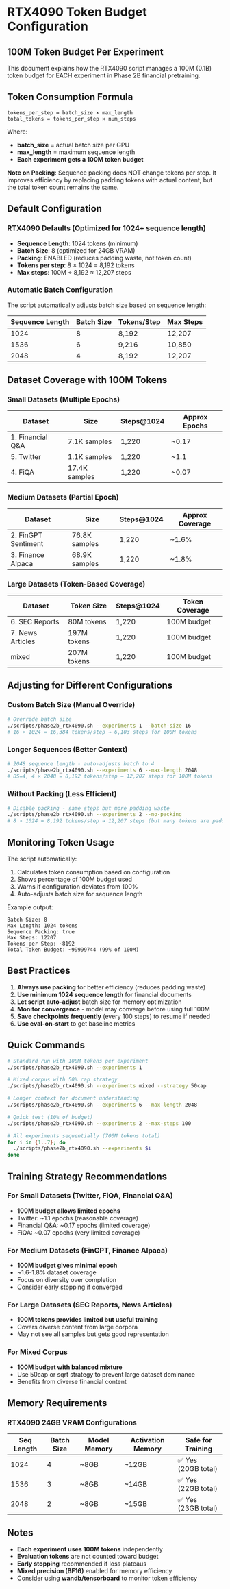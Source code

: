 # RTX4090 Token Budget Configuration

## 100M Token Budget Per Experiment

This document explains how the RTX4090 script manages a 100M (0.1B) token budget for EACH experiment in Phase 2B financial pretraining.

## Token Consumption Formula

```
tokens_per_step = batch_size × max_length
total_tokens = tokens_per_step × num_steps
```

Where:
- **batch_size** = actual batch size per GPU
- **max_length** = maximum sequence length
- **Each experiment gets a 100M token budget**

**Note on Packing**: Sequence packing does NOT change tokens per step. It improves efficiency by replacing padding tokens with actual content, but the total token count remains the same.

## Default Configuration

### RTX4090 Defaults (Optimized for 1024+ sequence length)
- **Sequence Length**: 1024 tokens (minimum)
- **Batch Size**: 8 (optimized for 24GB VRAM)
- **Packing**: ENABLED (reduces padding waste, not token count)
- **Tokens per step**: 8 × 1024 = 8,192 tokens
- **Max steps**: 100M ÷ 8,192 ≈ 12,207 steps

### Automatic Batch Configuration

The script automatically adjusts batch size based on sequence length:

| Sequence Length | Batch Size | Tokens/Step | Max Steps |
|----------------|------------|-------------|-----------|
| 1024 | 8 | 8,192 | 12,207 |
| 1536 | 6 | 9,216 | 10,850 |
| 2048 | 4 | 8,192 | 12,207 |

## Dataset Coverage with 100M Tokens

### Small Datasets (Multiple Epochs)

| Dataset | Size | Steps@1024 | Approx Epochs |
|---------|------|------------|---------------|
| 1. Financial Q&A | 7.1K samples | 1,220 | ~0.17 |
| 5. Twitter | 1.1K samples | 1,220 | ~1.1 |
| 4. FiQA | 17.4K samples | 1,220 | ~0.07 |

### Medium Datasets (Partial Epoch)

| Dataset | Size | Steps@1024 | Approx Coverage |
|---------|------|------------|-----------------|
| 2. FinGPT Sentiment | 76.8K samples | 1,220 | ~1.6% |
| 3. Finance Alpaca | 68.9K samples | 1,220 | ~1.8% |

### Large Datasets (Token-Based Coverage)

| Dataset | Token Size | Steps@1024 | Token Coverage |
|---------|------------|------------|----------------|
| 6. SEC Reports | 80M tokens | 1,220 | 100M budget |
| 7. News Articles | 197M tokens | 1,220 | 100M budget |
| mixed | 207M tokens | 1,220 | 100M budget |

## Adjusting for Different Configurations

### Custom Batch Size (Manual Override)
```bash
# Override batch size
./scripts/phase2b_rtx4090.sh --experiments 1 --batch-size 16
# 16 × 1024 = 16,384 tokens/step → 6,103 steps for 100M tokens
```

### Longer Sequences (Better Context)
```bash
# 2048 sequence length - auto-adjusts batch to 4
./scripts/phase2b_rtx4090.sh --experiments 6 --max-length 2048
# BS=4, 4 × 2048 = 8,192 tokens/step → 12,207 steps for 100M tokens
```

### Without Packing (Less Efficient)
```bash
# Disable packing - same steps but more padding waste
./scripts/phase2b_rtx4090.sh --experiments 2 --no-packing
# 8 × 1024 = 8,192 tokens/step → 12,207 steps (but many tokens are padding)
```

## Monitoring Token Usage

The script automatically:
1. Calculates token consumption based on configuration
2. Shows percentage of 100M budget used
3. Warns if configuration deviates from 100%
4. Auto-adjusts batch size for sequence length

Example output:
```
Batch Size: 8
Max Length: 1024 tokens
Sequence Packing: true
Max Steps: 12207
Tokens per Step: ~8192
Total Token Budget: ~99999744 (99% of 100M)
```

## Best Practices

1. **Always use packing** for better efficiency (reduces padding waste)
2. **Use minimum 1024 sequence length** for financial documents
3. **Let script auto-adjust** batch size for memory optimization
4. **Monitor convergence** - model may converge before using full 100M
5. **Save checkpoints frequently** (every 100 steps) to resume if needed
6. **Use eval-on-start** to get baseline metrics

## Quick Commands

```bash
# Standard run with 100M tokens per experiment
./scripts/phase2b_rtx4090.sh --experiments 1

# Mixed corpus with 50% cap strategy
./scripts/phase2b_rtx4090.sh --experiments mixed --strategy 50cap

# Longer context for document understanding
./scripts/phase2b_rtx4090.sh --experiments 6 --max-length 2048

# Quick test (10% of budget)
./scripts/phase2b_rtx4090.sh --experiments 2 --max-steps 100

# All experiments sequentially (700M tokens total)
for i in {1..7}; do
  ./scripts/phase2b_rtx4090.sh --experiments $i
done
```

## Training Strategy Recommendations

### For Small Datasets (Twitter, FiQA, Financial Q&A)
- **100M budget allows limited epochs**
- Twitter: ~1.1 epochs (reasonable coverage)
- Financial Q&A: ~0.17 epochs (limited coverage)
- FiQA: ~0.07 epochs (very limited coverage)

### For Medium Datasets (FinGPT, Finance Alpaca)
- **100M budget gives minimal epoch**
- ~1.6-1.8% dataset coverage
- Focus on diversity over completion
- Consider early stopping if converged

### For Large Datasets (SEC Reports, News Articles)
- **100M tokens provides limited but useful training**
- Covers diverse content from large corpora
- May not see all samples but gets good representation

### For Mixed Corpus
- **100M budget with balanced mixture**
- Use 50cap or sqrt strategy to prevent large dataset dominance
- Benefits from diverse financial content

## Memory Requirements

### RTX4090 24GB VRAM Configurations

| Seq Length | Batch Size | Model Memory | Activation Memory | Safe for Training |
|------------|------------|--------------|-------------------|-------------------|
| 1024 | 4 | ~8GB | ~12GB | ✅ Yes (20GB total) |
| 1536 | 3 | ~8GB | ~14GB | ✅ Yes (22GB total) |
| 2048 | 2 | ~8GB | ~15GB | ✅ Yes (23GB total) |

## Notes

- **Each experiment uses 100M tokens** independently
- **Evaluation tokens** are not counted toward budget
- **Early stopping** recommended if loss plateaus
- **Mixed precision (BF16)** enabled for memory efficiency
- Consider using **wandb/tensorboard** to monitor token efficiency